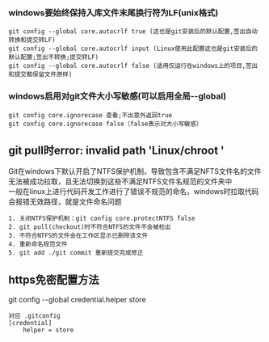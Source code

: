 ### windows要始终保持入库文件末尾换行符为LF(unix格式)
    git config --global core.autocrlf true (这也是git安装后的默认配置,签出自动转换和提交转LF)
    git config --global core.autocrlf input (Linux使用此配置这也是git安装后的默认配置;签出不转换;提交转LF)
    git config --global core.autocrlf false (适用仅运行在windows上的项目,签出和提交都保留文件原样)

### windows启用对git文件大小写敏感(可以启用全局--global)
    git config core.ignorecase 查看;不出意外返回true
    git config core.ignorecase false（false表示对大小写敏感）

## git pull时error: invalid path 'Linux/chroot   '
Git在windows下默认开启了NTFS保护机制，导致包含不满足NFTS文件名的文件无法被成功拉取，且无法切换到这些不满足NTFS文件名规范的文件夹中<br>
一般在linux上进行代码开发工作进行了错误不规范的命名，windows时拉取代码会报错无效路径，就是文件命名问题

    1. 关闭NTFS保护机制：git config core.protectNTFS false
    2. git pull(checkout)时不符合NTFS的文件不会被检出
    3. 不符合NTFS的文件会在工作区显示已删除该文件
    4. 重新命名规范文件
    5. git add ./git commit 重新提交完成修正

## https免密配置方法
git config --global credential.helper store

    对应 .gitconfig
    [credential]
        helper = store